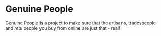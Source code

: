 # Genuine People
Genuine People is a project to make sure that the artisans, tradespeople and *real* people you buy from online are just that - real!
